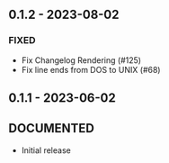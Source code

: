 ## 0.1.2 - 2023-08-02 
 
### FIXED 
- Fix Changelog Rendering (#125)
- Fix line ends from DOS to UNIX (#68)

## 0.1.1 - 2023-06-02 
 
## DOCUMENTED
- Initial release
